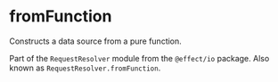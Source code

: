 # fromFunction

Constructs a data source from a pure function.

Part of the `RequestResolver` module from the `@effect/io` package. Also known as `RequestResolver.fromFunction`.
